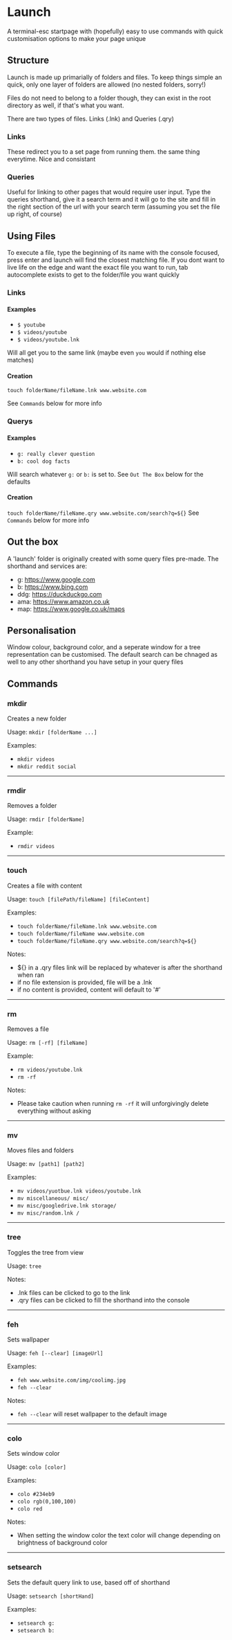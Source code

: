 # Launch

A terminal-esc startpage with (hopefully) easy to use commands with quick customisation options to make your page unique

## Structure

Launch is made up primarially of folders and files.
To keep things simple an quick, only one layer of folders are allowed (no nested folders, sorry!)

Files do not need to belong to a folder though, they can exist in the root directory as well, if that's what you want.

There are two types of files. Links (.lnk) and Queries (.qry)

### Links

These redirect you to a set page from running them. the same thing everytime. Nice and consistant

### Queries

Useful for linking to other pages that would require user input. Type the queries shorthand, give it a search term and it will go to the site and fill in the right section of the url with your search term (assuming you set the file up right, of course)

## Using Files

To execute a file, type the beginning of its name with the console focused, press enter and launch will find the closest matching file.
If you dont want to live life on the edge and want the exact file you want to run, tab autocomplete exists to get to the folder/file you want quickly

### Links 

#### Examples

- `$ youtube`
- `$ videos/youtube`
- `$ videos/youtube.lnk`

Will all get you to the same link (maybe even `you` would if nothing else matches)

#### Creation

`touch folderName/fileName.lnk www.website.com`

See `Commands` below for more info


### Querys

#### Examples
- `g: really clever question`
- `b: cool dog facts`

Will search whatever `g:` or `b:` is set to. See `Out The Box` below for the defaults

#### Creation

`touch folderName/fileName.qry www.website.com/search?q=${}`
See `Commands` below for more info

## Out the box

A 'launch' folder is originally created with some query files pre-made.
The shorthand and services are:
- g: https://www.google.com
- b: https://www.bing.com
- ddg: https://duckduckgo.com
- ama: https://www.amazon.co.uk
- map: https://www.google.co.uk/maps

## Personalisation

Window colour, background color, and a seperate window for a tree representation can be customised. The default search can be chnaged as well to any other shorthand you have setup in your query files

## Commands

### mkdir

Creates a new folder

Usage: `mkdir [folderName ...]`

Examples:
- `mkdir videos` 
- `mkdir reddit social`

---

### rmdir

Removes a folder

Usage: `rmdir [folderName]`

Example:
- `rmdir videos`

---

### touch

Creates a file with content

Usage: `touch [filePath/fileName] [fileContent]`

Examples:
- `touch folderName/fileName.lnk www.website.com`
- `touch folderName/fileName www.website.com`
- `touch folderName/fileName.qry www.website.com/search?q=${}`

Notes:
- ${} in a .qry files link will be replaced by whatever is after the shorthand when ran
- if no file extension is provided, file will be a .lnk
- if no content is provided, content will default to '#'

---

### rm

Removes a file

Usage: `rm [-rf] [fileName]`

Example:
- `rm videos/youtube.lnk`
- `rm -rf`

Notes:
- Please take caution when running `rm -rf` it will unforgivingly delete everything without asking

---

### mv

Moves files and folders

Usage: `mv [path1] [path2]`

Examples:
- `mv videos/yuotbue.lnk videos/youtube.lnk`
- `mv miscellaneous/ misc/`
- `mv misc/googledrive.lnk storage/`
- `mv misc/random.lnk /`

---

### tree

Toggles the tree from view

Usage: `tree`

Notes:
- .lnk files can be clicked to go to the link
- .qry files can be clicked to fill the shorthand into the console

---

### feh

Sets wallpaper

Usage: `feh [--clear] [imageUrl]`

Examples:
- `feh www.website.com/img/coolimg.jpg`
- `feh --clear`

Notes:
- `feh --clear` will reset wallpaper to the default image

---

### colo

Sets window color

Usage: `colo [color]`

Examples:
- `colo #234eb9`
- `colo rgb(0,100,100)`
- `colo red`

Notes:
- When setting the window color the text color will change depending on brightness of background color

---

### setsearch

Sets the default query link to use, based off of shorthand

Usage: `setsearch [shortHand]`

Examples:
- `setsearch g:`
- `setsearch b:`
